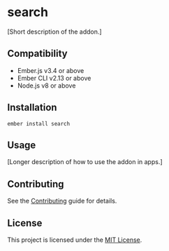 # search

[Short description of the addon.]

## Compatibility

- Ember.js v3.4 or above
- Ember CLI v2.13 or above
- Node.js v8 or above

## Installation

```
ember install search
```

## Usage

[Longer description of how to use the addon in apps.]

## Contributing

See the [Contributing](CONTRIBUTING.md) guide for details.

## License

This project is licensed under the [MIT License](LICENSE.md).
